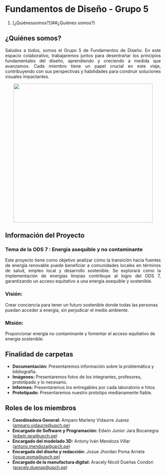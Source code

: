 # Fundamentos de Diseño - Grupo 5
1. [¿Quiénessomos?](##¿Quiénes somos?)

## ¿Quiénes somos?
<p align="justify">
  Saludos a todos, somos el Grupo 5 de Fundamentos de Diseño. En este espacio colaborativo, trabajaremos juntos para desentrañar los principios fundamentales del diseño, aprendiendo y creciendo a medida que avanzamos. Cada miembro tiene un papel crucial en este viaje, contribuyendo con sus perspectivas y habilidades para construir soluciones visuales impactantes.
</p>

<p align="center">
  <img src="https://github.com/Paradoxeado/prototypeProject/blob/main/Im%C3%A1genes/FotoGrupal01.jpg" width="450" style="margin: auto;">
</p>

## Información del Proyecto

### Tema de la ODS 7 : Energía asequible y no contaminante
<p align="justify">
Este proyecto tiene como objetivo analizar cómo la transición hacia fuentes de energía renovable puede beneficiar a comunidades locales en términos de salud, empleo local y desarrollo sostenible. Se explorará cómo la implementación de energías limpias contribuye al logro del ODS 7, garantizando un acceso equitativo a una energía asequible y sostenible.
</p>

### Visión:
Crear conciencia para tener un futuro sostenible donde todas las personas puedan acceder a energía, sin  perjudicar el medio ambiente.

### Misión:
Proporcionar energía no contaminante y fomentar el acceso equitativo de energía sostenible.

## Finalidad de carpetas
- **Documentación:** Presentaremos información sobre la problemática y bibliografía.
- **Imágenes:** Presentaremos fotos de los integrantes, profesores, prototipado y lo necesario.
- **Informes:** Presentaremos los entregables por cada laboratorio e hitos.
- **Prototipado:** Presentaremos nuestro prototipo medianamente fiable.

## Roles de los miembros
- **Coordinadora General:** Amparo Marleny Vidaurre Juarez (amparo.vidaurre@upch.pe)
- **Encargado de Software y Programación:** Edwin Junior Jara Bocanegra (edwin.jara@upch.pe)
- **Encargado del modelado 3D:** Antony Iván Mendoza Villar (antony.mendoza@upch.pe)
- **Encargado del diseño y redacción:** Josue Jhordan Poma Arrieta (josue.poma@upch.pe)
- **Encargado de la manufactura digital:** Aracely Nicoll Dueñas Condori (aracely.duenas@upch.pe)
